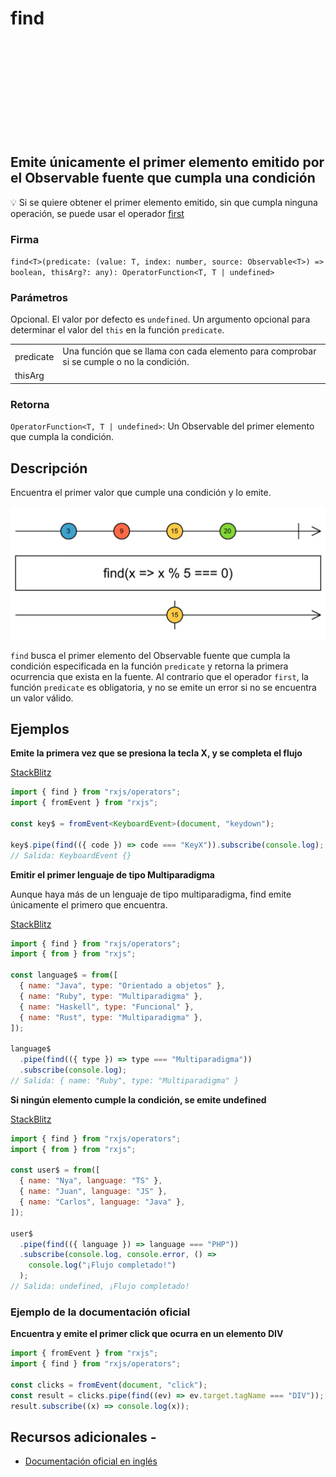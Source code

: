 <div class="page-heading">

# find

<a target="_blank" href="https://github.com/ReactiveX/rxjs/blob/master/src/internal/operators/find.ts">
<svg>
  <use xlink:href="/assets/icons/github.svg#github"></use>
</svg>
</a>
</div>

<h2 class="subtitle"> Emite únicamente el primer elemento emitido por el Observable fuente que cumpla una condición</h2>

💡 Si se quiere obtener el primer elemento emitido, sin que cumpla ninguna operación, se puede usar el operador [first](/operators/filtering/first)

### Firma

`find<T>(predicate: (value: T, index: number, source: Observable<T>) => boolean, thisArg?: any): OperatorFunction<T, T | undefined>`

### Parámetros

<table>
<tr><td>predicate</td><td>Una función que se llama con cada elemento para comprobar si se cumple o no la condición.</td></tr>
<tr><td>thisArg</td>Opcional. El valor por defecto es <code>undefined</code>.
Un argumento opcional para determinar el valor del <code>this</code> en la función <code>predicate</code>.<td></td></tr>
<table>

### Retorna

`OperatorFunction<T, T | undefined>`: Un Observable del primer elemento que cumpla la condición.

</details>

## Descripción

Encuentra el primer valor que cumple una condición y lo emite.

<img src="assets/images/marble-diagrams/conditional-boolean/find.png" alt="Diagrama de canicas del operador find">

`find` busca el primer elemento del Observable fuente que cumpla la condición especificada en la función `predicate` y retorna la primera ocurrencia que exista en la fuente. Al contrario que el operador `first`, la función `predicate` es obligatoria, y no se emite un error si no se encuentra un valor válido.

## Ejemplos

**Emite la primera vez que se presiona la tecla X, y se completa el flujo**

<a target="_blank" href="https://stackblitz.com/edit/docu-rxjs-find?file=index.ts">StackBlitz</a>

```typescript
import { find } from "rxjs/operators";
import { fromEvent } from "rxjs";

const key$ = fromEvent<KeyboardEvent>(document, "keydown");

key$.pipe(find(({ code }) => code === "KeyX")).subscribe(console.log);
// Salida: KeyboardEvent {}
```

**Emitir el primer lenguaje de tipo Multiparadigma**

Aunque haya más de un lenguaje de tipo multiparadigma, find emite únicamente el primero que encuentra.

<a target="_blank" href="https://stackblitz.com/edit/docu-rxjs-find-2?file=index.ts">StackBlitz</a>

```javascript
import { find } from "rxjs/operators";
import { from } from "rxjs";

const language$ = from([
  { name: "Java", type: "Orientado a objetos" },
  { name: "Ruby", type: "Multiparadigma" },
  { name: "Haskell", type: "Funcional" },
  { name: "Rust", type: "Multiparadigma" },
]);

language$
  .pipe(find(({ type }) => type === "Multiparadigma"))
  .subscribe(console.log);
// Salida: { name: "Ruby", type: "Multiparadigma" }
```

**Si ningún elemento cumple la condición, se emite undefined**

<a target="_blank" href="https://stackblitz.com/edit/docu-rxjs-find-3?file=index.ts">StackBlitz</a>

```javascript
import { find } from "rxjs/operators";
import { from } from "rxjs";

const user$ = from([
  { name: "Nya", language: "TS" },
  { name: "Juan", language: "JS" },
  { name: "Carlos", language: "Java" },
]);

user$
  .pipe(find(({ language }) => language === "PHP"))
  .subscribe(console.log, console.error, () =>
    console.log("¡Flujo completado!")
  );
// Salida: undefined, ¡Flujo completado!
```

### Ejemplo de la documentación oficial

**Encuentra y emite el primer click que ocurra en un elemento DIV**

```javascript
import { fromEvent } from "rxjs";
import { find } from "rxjs/operators";

const clicks = fromEvent(document, "click");
const result = clicks.pipe(find((ev) => ev.target.tagName === "DIV"));
result.subscribe((x) => console.log(x));
```

## Recursos adicionales -

- <a target="_blank" href="https://rxjs.dev/api/operators/find">Documentación oficial en inglés</a>
